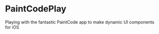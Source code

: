 PaintCodePlay
=============

Playing with the fantastic PaintCode app to make dynamic UI components for iOS
